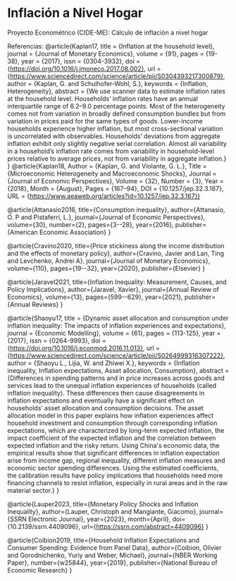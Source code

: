# Inflación a Nivel Hogar

Proyecto Econométrico (CIDE-ME): Cálculo de inflación a nivel hogar

Referencias:
@article{Kaplan17,
title = {Inflation at the household level},
journal = {Journal of Monetary Economics},
volume = {91},
pages = {19-38},
year = {2017},
issn = {0304-3932},
doi = {https://doi.org/10.1016/j.jmoneco.2017.08.002},
url = {https://www.sciencedirect.com/science/article/pii/S0304393217300879},
author = {Kaplan, G. and Schulhofer-Wohl, S.},
keywords = {Inflation, Heterogeneity},
abstract = {We use scanner data to estimate inflation rates at the household level. Households’ inflation rates have an annual interquartile range of 6.2–9.0 percentage points. Most of the heterogeneity comes not from variation in broadly defined consumption bundles but from variation in prices paid for the same types of goods. Lower-income households experience higher inflation, but most cross-sectional variation is uncorrelated with observables. Households’ deviations from aggregate inflation exhibit only slightly negative serial correlation. Almost all variability in a household’s inflation rate comes from variability in household-level prices relative to average prices, not from variability in aggregate inflation.}
}
@article{Kaplan18,
Author = {Kaplan, G. and Violante, G. L.},
Title = {Microeconomic Heterogeneity and Macroeconomic Shocks},
Journal = {Journal of Economic Perspectives},
Volume = {32},
Number = {3},
Year = {2018},
Month = {August},
Pages = {167–94},
DOI = {10.1257/jep.32.3.167},
URL = {https://www.aeaweb.org/articles?id=10.1257/jep.32.3.167}}

@article{Attanasio2016,
  title={Consumption inequality},
  author={Attanasio, O. P and Pistaferri, L.},
  journal={Journal of Economic Perspectives},
  volume={30},
  number={2},
  pages={3--28},
  year={2016},
  publisher={American Economic Association}
}


@article{Cravino2020,
  title={Price stickiness along the income distribution and the effects of monetary policy},
  author={Cravino, Javier and Lan, Ting and Levchenko, Andrei A},
  journal={Journal of Monetary Economics},
  volume={110},
  pages={19--32},
  year={2020},
  publisher={Elsevier}
}

@article{Jaravel2021,
  title={Inflation Inequality: Measurement, Causes, and Policy Implications},
  author={Jaravel, Xavier},
  journal={Annual Review of Economics},
  volume={13},
  pages={599--629},
  year={2021},
  publisher={Annual Reviews}
}

@article{Shaoyu17,
title = {Dynamic asset allocation and consumption under inflation inequality: The impacts of inflation experiences and expectations},
journal = {Economic Modelling},
volume = {61},
pages = {113-125},
year = {2017},
issn = {0264-9993},
doi = {https://doi.org/10.1016/j.econmod.2016.11.013},
url = {https://www.sciencedirect.com/science/article/pii/S0264999316307222},
author = {Shaoyu L., Lijia, W. and Zhiwei X.},
keywords = {Inflation inequality, Inflation expectations, Asset allocation, Consumption},
abstract = {Differences in spending patterns and in price increases across goods and services lead to the unequal inflation experiences of households (called inflation inequality). These differences then cause disagreements in inflation expectations and eventually have a significant effect on households’ asset allocation and consumption decisions. The asset allocation model in this paper explains how inflation experiences affect household investment and consumption through corresponding inflation expectations, which are characterized by long-term expected inflation, the impact coefficient of the expected inflation and the correlation between expected inflation and the risky return. Using China's economic data, the empirical results show that significant differences in inflation expectation arise from income gap, regional inequality, different inflation measures and economic sector spending differences. Using the estimated coefficients, the calibration results have policy implications that households need more financing channels to resist inflation, especially in rural areas and in the raw material sector.}
}

@article{Lauper2023,
  title={Monetary Policy Shocks and Inflation Inequality},
  author={Lauper, Christoph and Mangiante, Giacomo},
  journal={SSRN Electronic Journal},
  year={2023},
  month={April},
  doi={10.2139/ssrn.4409096},
  url={https://ssrn.com/abstract=4409096}
}

@article{Coibion2019,
  title={Household Inflation Expectations and Consumer Spending: Evidence from Panel Data},
  author={Coibion, Olivier and Gorodnichenko, Yuriy and Weber, Michael},
  journal={NBER Working Paper},
  number={w25844},
  year={2019},
  publisher={National Bureau of Economic Research}
}
